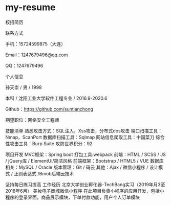 # my-resume
校招简历

联系方式

手机：15724599875（大连）

Email：1247679496@qq.com

QQ：1247679496

个人信息

孙天崇 / 男 / 1998

本科 / 沈阳工业大学软件工程专业 / 2016.9-2020.6

Github：https://github.com/suntianchong

期望职位：网络安全工程师

技能清单
熟悉攻击方式：SQL注入，Xss攻击，分布式dos攻击
端口扫描工具：Nmap，ScanPort
数据库扫描工具：Sqlmap
网站信息爬取工具：中国菜刀
综合性攻击工具：Burp Suite 
攻防世界积分：92

项目开发
MVC框架：Spring boot
打包工具:webpack
前端：HTML / SCSS / JS / jQuery库 / ElementUi/简洁风格
前端框架：Bootstrap / HTML5 / VUE
数据库相关：MySQL / Oracle
版本管理：Git / 码云
其他：Ajax / 微信小程序 / 设计模式 / 正则表达式 /Bmob后端云技术

坚持每日练习提高
工作经历
北京大学创业孵化器-TechBang实习（2019年月3至2018年6月）
美妆电子商城微信小程序
在此项目负责小程序的应用开发，包括小程序的登录界面，商品展示模块，下单付款功能，用户个人订单模块

